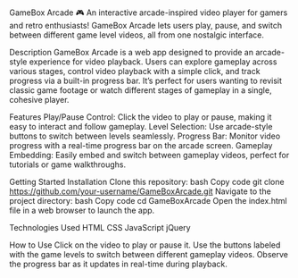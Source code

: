 GameBox Arcade 🎮
An interactive arcade-inspired video player for gamers and retro enthusiasts! GameBox Arcade lets users play, pause, and switch between different game level videos, all from one nostalgic interface.

Description
GameBox Arcade is a web app designed to provide an arcade-style experience for video playback. Users can explore gameplay across various stages, control video playback with a simple click, and track progress via a built-in progress bar. It’s perfect for users wanting to revisit classic game footage or watch different stages of gameplay in a single, cohesive player.

Features
Play/Pause Control: Click the video to play or pause, making it easy to interact and follow gameplay.
Level Selection: Use arcade-style buttons to switch between levels seamlessly.
Progress Bar: Monitor video progress with a real-time progress bar on the arcade screen.
Gameplay Embedding: Easily embed and switch between gameplay videos, perfect for tutorials or game walkthroughs.


Getting Started
Installation
Clone this repository:
bash
Copy code
git clone https://github.com/your-username/GameBoxArcade.git
Navigate to the project directory:
bash
Copy code
cd GameBoxArcade
Open the index.html file in a web browser to launch the app.




Technologies Used
HTML
CSS
JavaScript
jQuery




How to Use
Click on the video to play or pause it.
Use the buttons labeled with the game levels to switch between different gameplay videos.
Observe the progress bar as it updates in real-time during playback.
